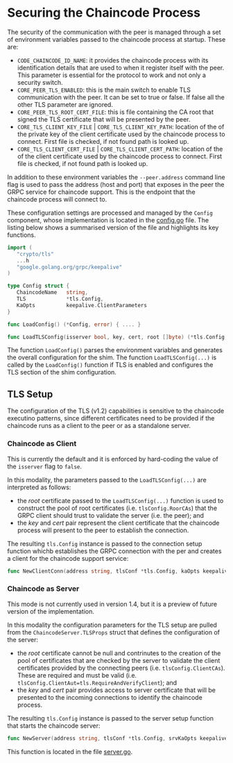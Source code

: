 # Securing the Chaincode Process

The security of the communication with the peer is managed through a set of environment variables passed to the chaincode process at startup. These are:

- `CODE_CHAINCODE_ID_NAME`: it provides the chaincode process with its identification details that are used to when it register itself with the peer. This parameter is essential for the protocol to work and not only a security switch.
- `CORE_PEER_TLS_ENABLED`: this is the main switch to enable TLS communication with the peer. It can be set to true or false. If false all the other TLS parameter are ignored.
- `CORE_PEER_TLS_ROOT_CERT_FILE`: this is file containing the CA root that signed the TLS certificate that will be presented by the peer.
- `CORE_TLS_CLIENT_KEY_FILE` |  `CORE_TLS_CLIENT_KEY_PATH`: location of the of the private key of the client certificate used by the chaincode process to connect. First file is checked, if not found path is looked up.
- `CORE_TLS_CLIENT_CERT_FILE` | `CORE_TLS_CLIENT_CERT_PATH`: location of the of the client certificate used by the chaincode process to connect. First file is checked, if not found path is looked up.

In addition to these environment variables the `--peer.address` command line flag is used to pass the address (host and port) that exposes in the peer the GRPC service for chaincode support. This is the endpoint that the chaincode process will connect to.

These configuration settings are processed and managed by the `Config` component, whose implementation is located in the [config.go](https://github.com/hyperledger/fabric-chaincode-go/blob/master/shim/internal/config.go) file. The listing below shows a summarised version of the file and highlights its key functions.

```go
import (
   "crypto/tls"
   ...h
   "google.golang.org/grpc/keepalive"
)

type Config struct {
   ChaincodeName   string,
   TLS             *tls.Config,
   KaOpts          keepalive.ClientParameters
}

func LoadConfig() (*Config, error) { .... }

func LoadTLSConfig(isserver bool, key, cert, root []byte) (*tls.Config, error) { .... }
```

The function `LoadConfig()` parses the environment variables and generates the overall configuration for the shim. The function `LoadTLSConfig(...)` is called by the `LoadConfig()` function if TLS is enabled and configures the TLS section of the shim configuration.

## TLS Setup

The configuration of the TLS (v1.2) capabilities is sensitive to the chaincode executino patterns, since different certificates need to be provided if the chaincode runs as a client to the peer or as a standalone server.

### Chaincode as Client

This is currently the default and it is enforced by hard-coding the value of the `isserver` flag to `false`.

In this modality, the parameters passed to the `LoadTLSConfig(...)` are interpreted as follows:

- the _root_ certificate passed to the `LoadTLSConfig(...)` function is used to construct the pool of root certificates (i.e. `tlsConfig.RoorCAs`) that the GRPC client should trust to validate the server (i.e. the peer); and
- the _key_ and _cert_ pair represent the client certificate that the chaincode process will present to the peer to establish the connection. 

The resulting `tls.Config` instance is passed to the connection setup function whichb establishes the GRPC connection with the per and creates a client for the chaincode support service:

```go
func NewClientConn(address string, tlsConf *tls.Config, kaOpts keepalive.ClientParameters) (*grpc.ClientConn, error) ( ... }
```

### Chaincode as Server

This mode is not currently used in version 1.4, but it is a preview of future version of the implementation.

In this modality the configuration parameters for the TLS setup are pulled from the `ChaincodeServer.TLSProps` struct that defines the configuration of the server:

- the _root_ certificate cannot be null and contrinutes to the creation of the pool of certificates that are checked by the server to validate the client certificates provided by the connecting peers (i.e. `tlsConfig.ClientCAs`). These are required and must be valid (i.e. `tlsConfig.ClientAut=tls.RequireAndVerifyClient`); and
- the _key_ and _cert_ pair provides access to server certificate that will be presented to the incoming connections to identify the chaincode process.

The resulting `tls.Config` instance is passed to the server setup function that starts the chaincode server:

```go
func NewServer(address string, tlsConf *tls.Config, srvKaOpts keepalive.ServerParameters) (*Server, error) { ... }
```

This function is located in the file [server.go](https://github.com/hyperledger/fabric-chaincode-go/blob/master/shim/internal/server.go).
